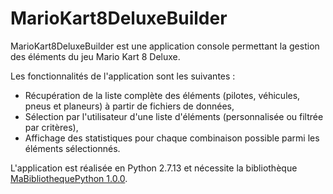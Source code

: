 # MarioKart8DeluxeBuilder

MarioKart8DeluxeBuilder est une application console permettant la gestion des éléments du jeu Mario Kart 8 Deluxe.

Les fonctionnalités de l'application sont les suivantes :

 - Récupération de la liste complète des éléments (pilotes, véhicules, pneus et planeurs) à partir de fichiers de données,
 - Sélection par l'utilisateur d'une liste d'éléments (personnalisée ou filtrée par critères),
 - Affichage des statistiques pour chaque combinaison possible parmi les éléments sélectionnés.

L'application est réalisée en Python 2.7.13 et nécessite la bibliothèque [MaBibliothequePython 1.0.0](https://github.com/lovehina13/MaBibliothequePython).
